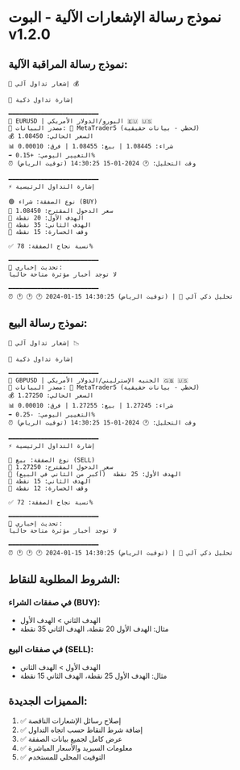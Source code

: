 # نموذج رسالة الإشعارات الآلية - البوت v1.2.0

## نموذج رسالة المراقبة الآلية:

```
🚨 إشعار تداول آلي 💰

🚀 إشارة تداول ذكية

━━━━━━━━━━━━━━━━━━━━━━━━━
💱 EURUSD | اليورو/الدولار الأمريكي 🇪🇺 🇺🇸
📡 مصدر البيانات: 🔗 MetaTrader5 (لحظي - بيانات حقيقية)
💰 السعر الحالي: 1.08450
📊 شراء: 1.08445 | بيع: 1.08455 | فرق: 0.00010
➡️ التغيير اليومي: +0.15%
⏰ وقت التحليل: 🕐 2024-01-15 14:30:25 (توقيت الرياض)

━━━━━━━━━━━━━━━━━━━━━━━━━
⚡ إشارة التداول الرئيسية

🟢 نوع الصفقة: شراء (BUY)
📍 سعر الدخول المقترح: 1.08450
🎯 الهدف الأول: 20 نقطة
🎯 الهدف الثاني: 35 نقطة
🛑 وقف الخسارة: 15 نقطة

✅ نسبة نجاح الصفقة: 78%

━━━━━━━━━━━━━━━━━━━━━━━━━
📰 تحديث إخباري:
لا توجد أخبار مؤثرة متاحة حالياً

━━━━━━━━━━━━━━━━━━━━━━━━━
⏰ 🕐 🕐 🕐 2024-01-15 14:30:25 (توقيت الرياض) | 🤖 تحليل ذكي آلي
```

## نموذج رسالة البيع:

```
🚨 إشعار تداول آلي 📉

🚀 إشارة تداول ذكية

━━━━━━━━━━━━━━━━━━━━━━━━━
💱 GBPUSD | الجنيه الإسترليني/الدولار الأمريكي 🇬🇧 🇺🇸
📡 مصدر البيانات: 🔗 MetaTrader5 (لحظي - بيانات حقيقية)
💰 السعر الحالي: 1.27250
📊 شراء: 1.27245 | بيع: 1.27255 | فرق: 0.00010
➡️ التغيير اليومي: -0.25%
⏰ وقت التحليل: 🕐 2024-01-15 14:30:25 (توقيت الرياض)

━━━━━━━━━━━━━━━━━━━━━━━━━
⚡ إشارة التداول الرئيسية

🔴 نوع الصفقة: بيع (SELL)
📍 سعر الدخول المقترح: 1.27250
🎯 الهدف الأول: 25 نقطة  (أكبر من الثاني في البيع)
🎯 الهدف الثاني: 15 نقطة
🛑 وقف الخسارة: 12 نقطة

✅ نسبة نجاح الصفقة: 72%

━━━━━━━━━━━━━━━━━━━━━━━━━
📰 تحديث إخباري:
لا توجد أخبار مؤثرة متاحة حالياً

━━━━━━━━━━━━━━━━━━━━━━━━━
⏰ 🕐 🕐 🕐 2024-01-15 14:30:25 (توقيت الرياض) | 🤖 تحليل ذكي آلي
```

## الشروط المطلوبة للنقاط:

### في صفقات الشراء (BUY):
- الهدف الثاني > الهدف الأول
- مثال: الهدف الأول 20 نقطة، الهدف الثاني 35 نقطة

### في صفقات البيع (SELL):
- الهدف الأول > الهدف الثاني
- مثال: الهدف الأول 25 نقطة، الهدف الثاني 15 نقطة

## المميزات الجديدة:
1. ✅ إصلاح رسائل الإشعارات الناقصة
2. ✅ إضافة شرط النقاط حسب اتجاه التداول
3. ✅ عرض كامل لجميع بيانات الصفقة
4. ✅ معلومات السبريد والأسعار المباشرة
5. ✅ التوقيت المحلي للمستخدم